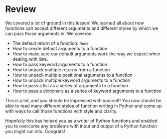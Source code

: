 # Review

We covered a lot of ground in this lesson! We learned all about how functions can accept different arguments and different styles by which we can pass those arguments in. We covered:

- The default return of a function: `None`
- How to create default arguments to a function
- How to make sure our default arguments work the way we expect when dealing with lists.
- How to pass keyword arguments to a function
- How to unpack multiple returns from a function
- How to unpack multiple positional arguments to a function
- How to unpack multiple keyword arguments to a function
- How to pass a list as a series of arguments to a function
- How to pass a dictionary as a series of keyword arguments to a function

This is a lot, and you should be impressed with yourself! You now should be able to read many different styles of function writing in Python and come up with ways to call those functions with style and clarity.

Hopefully this has helped you as a writer of Python functions and enabled you to overcome any problems with input and output of a Python function you might run into. Congrats!
